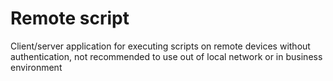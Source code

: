 # Remote script

Client/server application for executing scripts on remote devices without authentication,
not recommended to use out of local network or in business environment